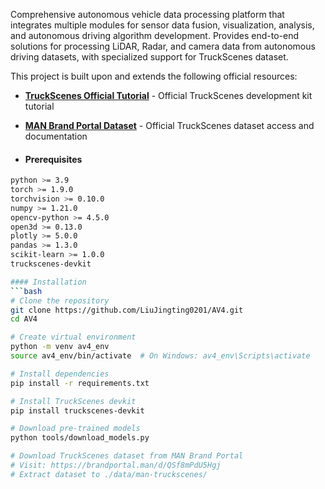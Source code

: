 Comprehensive autonomous vehicle data processing platform that integrates multiple modules for sensor data fusion, visualization, analysis, and autonomous driving algorithm development. Provides end-to-end solutions for processing LiDAR, Radar, and camera data from autonomous driving datasets, with specialized support for TruckScenes dataset.

 This project is built upon and extends the following official resources:
- **[TruckScenes Official Tutorial](https://github.com/TUMFTM/truckscenes-devkit/blob/main/tutorials/truckscenes_tutorial.ipynb)** - Official TruckScenes development kit tutorial
- **[MAN Brand Portal Dataset](https://brandportal.man/d/QSf8mPdU5Hgj)** - Official TruckScenes dataset access and documentation

- #### Prerequisites
```bash
python >= 3.9
torch >= 1.9.0
torchvision >= 0.10.0
numpy >= 1.21.0
opencv-python >= 4.5.0
open3d >= 0.13.0
plotly >= 5.0.0
pandas >= 1.3.0
scikit-learn >= 1.0.0
truckscenes-devkit

#### Installation
```bash
# Clone the repository
git clone https://github.com/LiuJingting0201/AV4.git
cd AV4

# Create virtual environment
python -m venv av4_env
source av4_env/bin/activate  # On Windows: av4_env\Scripts\activate

# Install dependencies
pip install -r requirements.txt

# Install TruckScenes devkit
pip install truckscenes-devkit

# Download pre-trained models
python tools/download_models.py

# Download TruckScenes dataset from MAN Brand Portal
# Visit: https://brandportal.man/d/QSf8mPdU5Hgj
# Extract dataset to ./data/man-truckscenes/
